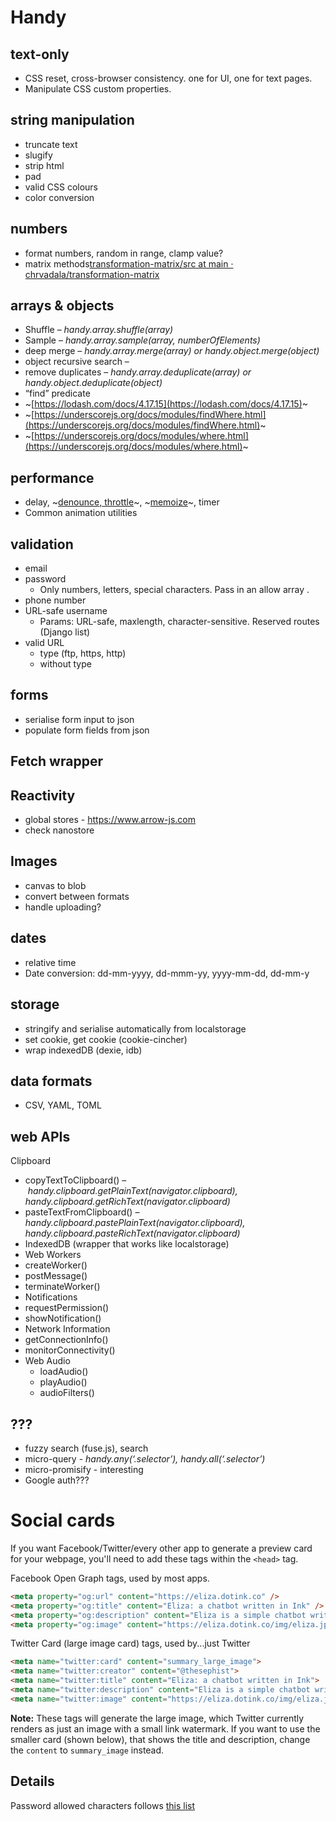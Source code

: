 # Handy

## text-only
* CSS reset, cross-browser consistency. one for UI, one for text pages.
* Manipulate CSS custom properties.

## string manipulation
* truncate text
* slugify
* strip html
* pad
* valid CSS colours
* color conversion

## numbers
* format numbers, random in range, clamp value?
* matrix methods[transformation-matrix/src at main · chrvadala/transformation-matrix](https://github.com/chrvadala/transformation-matrix/tree/main/src)

## arrays & objects
* Shuffle – *handy.array.shuffle(array)*
* Sample – *handy.array.sample(array, numberOfElements)*
* deep merge – *handy.array.merge(array) or handy.object.merge(object)* 
* object recursive search – 
* remove duplicates – *handy.array.deduplicate(array) or handy.object.deduplicate(object)* 
* “find” predicate
* ~[https://lodash.com/docs/4.17.15](https://lodash.com/docs/4.17.15)~
* ~[https://underscorejs.org/docs/modules/findWhere.html](https://underscorejs.org/docs/modules/findWhere.html)~
* ~[https://underscorejs.org/docs/modules/where.html](https://underscorejs.org/docs/modules/where.html)~

## performance
* delay, ~[denounce, throttle](https://garden.bradwoods.io/notes/javascript/performance/debounce-throttle)~, ~[memoize](https://garden.bradwoods.io/notes/javascript/performance/memoization)~, timer
* Common animation utilities

## validation
  * email
  * password
    * Only numbers, letters, special characters. Pass in an allow array .
  * phone number
  * URL-safe username
    * Params: URL-safe, maxlength, character-sensitive. Reserved routes (Django list)
  * valid URL
    * type (ftp, https, http)
    * without type

## forms
* serialise form input to json
* populate form fields from json

## Fetch wrapper

## Reactivity
* global stores - https://www.arrow-js.com
* check nanostore

## Images
* canvas to blob
* convert between formats
* handle uploading?

## dates
* relative time
* Date conversion: dd-mm-yyyy, dd-mmm-yy, yyyy-mm-dd, dd-mm-y

## storage
* stringify and serialise automatically from localstorage
* set cookie, get cookie (cookie-cincher)
* wrap indexedDB (dexie, idb)

## data formats
* CSV, YAML, TOML

## web APIs
Clipboard
* copyTextToClipboard() – *handy.clipboard.getPlainText(navigator.clipboard), handy.clipboard.getRichText(navigator.clipboard)*
* pasteTextFromClipboard() – *handy.clipboard.pastePlainText(navigator.clipboard), handy.clipboard.pasteRichText(navigator.clipboard)*
* IndexedDB (wrapper that works like localstorage)
* Web Workers
* createWorker()
* postMessage()
* terminateWorker()
* Notifications
* requestPermission()
* showNotification()
* Network Information
* getConnectionInfo()
* monitorConnectivity()
* Web Audio
  * loadAudio()
  * playAudio()
  * audioFilters()

## ???
* fuzzy search (fuse.js), search
* micro-query - *handy.any(‘.selector’), handy.all(‘.selector’)*
* micro-promisify - interesting
* Google auth??? 


# Social cards

If you want Facebook/Twitter/every other app to generate a preview card for your webpage, you'll need to add these tags within the `<head>` tag. 


Facebook Open Graph tags, used by most apps.

```html
<meta property="og:url" content="https://eliza.dotink.co" />
<meta property="og:title" content="Eliza: a chatbot written in Ink" />
<meta property="og:description" content="Eliza is a simple chatbot written in Ink based on the original ELIZA from MIT AI lab." />
<meta property="og:image" content="https://eliza.dotink.co/img/eliza.jpg" />
```


Twitter Card (large image card) tags, used by...just Twitter

```html
<meta name="twitter:card" content="summary_large_image">
<meta name="twitter:creator" content="@thesephist">
<meta name="twitter:title" content="Eliza: a chatbot written in Ink">
<meta name="twitter:description" content="Eliza is a simple chatbot written in Ink based on the original ELIZA from MIT AI lab." />
<meta name="twitter:image" content="https://eliza.dotink.co/img/eliza.jpg" />
```

**Note:** These tags will generate the large image, which Twitter currently renders as just an image with a small link watermark. If you want to use the smaller card (shown below), that shows the title and description, change the `content` to `summary_image` instead.


## Details

Password allowed characters follows [this list](https://owasp.org/www-community/password-special-characters)